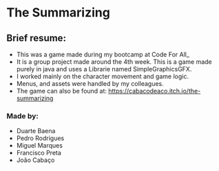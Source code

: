 # The Summarizing
## Brief resume:
* This was a game made during my bootcamp at Code For All_ 
* It is a group project made around the 4th week. This is a game made purely in java and uses a Librarie named SimpleGraphicsGFX.
* I worked mainly on the character movement and game logic. 
* Menus, and assets were handled by my colleagues. 
* The game can also be found at: https://cabacodeaco.itch.io/the-summarizing
### Made by:
- Duarte Baena
- Pedro Rodrigues 
- Miguel Marques
- Francisco Preta
- João Cabaço

